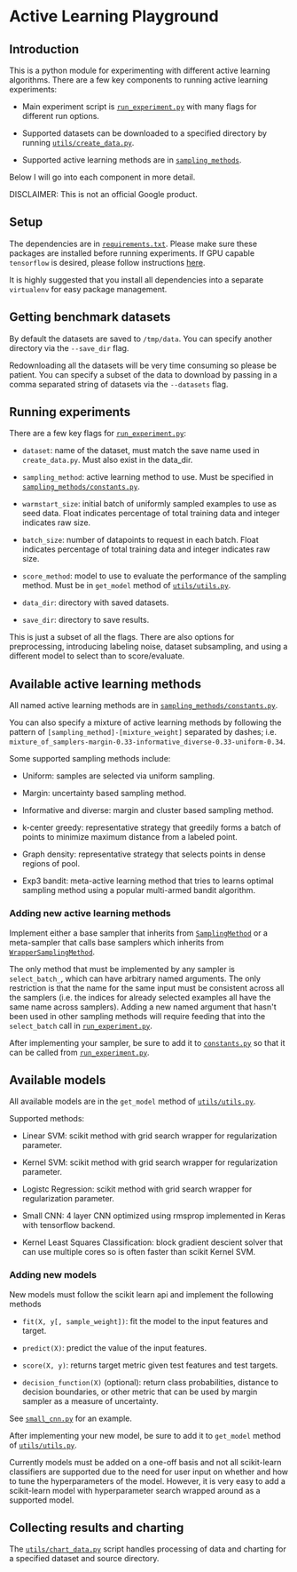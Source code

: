 # Active Learning Playground

## Introduction

This is a python module for experimenting with different active learning
algorithms. There are a few key components to running active learning
experiments:

*   Main experiment script is
    [`run_experiment.py`](run_experiment.py)
    with many flags for different run options.

*   Supported datasets can be downloaded to a specified directory by running
    [`utils/create_data.py`](utils/create_data.py).

*   Supported active learning methods are in
    [`sampling_methods`](src/google_active_learning/sampling_methods/).

Below I will go into each component in more detail.

DISCLAIMER: This is not an official Google product.

## Setup
The dependencies are in [`requirements.txt`](requirements.txt).  Please make sure these packages are
installed before running experiments.  If GPU capable `tensorflow` is desired, please follow
instructions [here](https://www.tensorflow.org/install/).

It is highly suggested that you install all dependencies into a separate `virtualenv` for
easy package management.

## Getting benchmark datasets

By default the datasets are saved to `/tmp/data`. You can specify another directory via the
`--save_dir` flag.

Redownloading all the datasets will be very time consuming so please be patient.
You can specify a subset of the data to download by passing in a comma separated
string of datasets via the `--datasets` flag.

## Running experiments

There are a few key flags for
[`run_experiment.py`](run_experiment.py):

*   `dataset`: name of the dataset, must match the save name used in
    `create_data.py`. Must also exist in the data_dir.

*   `sampling_method`: active learning method to use. Must be specified in
    [`sampling_methods/constants.py`](sampling_methods/constants.py).

*   `warmstart_size`: initial batch of uniformly sampled examples to use as seed
    data. Float indicates percentage of total training data and integer
    indicates raw size.

*   `batch_size`: number of datapoints to request in each batch. Float indicates
    percentage of total training data and integer indicates raw size.

*   `score_method`: model to use to evaluate the performance of the sampling
    method. Must be in `get_model` method of
    [`utils/utils.py`](utils/utils.py).

*   `data_dir`: directory with saved datasets.

*   `save_dir`: directory to save results.

This is just a subset of all the flags. There are also options for
preprocessing, introducing labeling noise, dataset subsampling, and using a
different model to select than to score/evaluate.

## Available active learning methods

All named active learning methods are in
[`sampling_methods/constants.py`](sampling_methods/constants.py).

You can also specify a mixture of active learning methods by following the
pattern of `[sampling_method]-[mixture_weight]` separated by dashes; i.e.
`mixture_of_samplers-margin-0.33-informative_diverse-0.33-uniform-0.34`.

Some supported sampling methods include:

*   Uniform: samples are selected via uniform sampling.

*   Margin: uncertainty based sampling method.

*   Informative and diverse: margin and cluster based sampling method.

*   k-center greedy: representative strategy that greedily forms a batch of
    points to minimize maximum distance from a labeled point.

*   Graph density: representative strategy that selects points in dense regions
    of pool.

*   Exp3 bandit: meta-active learning method that tries to learns optimal
    sampling method using a popular multi-armed bandit algorithm.

### Adding new active learning methods

Implement either a base sampler that inherits from
[`SamplingMethod`](sampling_methods/sampling_def.py)
or a meta-sampler that calls base samplers which inherits from
[`WrapperSamplingMethod`](sampling_methods/wrapper_sampler_def.py).

The only method that must be implemented by any sampler is `select_batch_`,
which can have arbitrary named arguments. The only restriction is that the name
for the same input must be consistent across all the samplers (i.e. the indices
for already selected examples all have the same name across samplers). Adding a
new named argument that hasn't been used in other sampling methods will require
feeding that into the `select_batch` call in
[`run_experiment.py`](run_experiment.py).

After implementing your sampler, be sure to add it to
[`constants.py`](sampling_methods/constants.py)
so that it can be called from
[`run_experiment.py`](run_experiment.py).

## Available models

All available models are in the `get_model` method of
[`utils/utils.py`](utils/utils.py).

Supported methods:

*   Linear SVM: scikit method with grid search wrapper for regularization
    parameter.

*   Kernel SVM: scikit method with grid search wrapper for regularization
    parameter.

*   Logistc Regression: scikit method with grid search wrapper for
    regularization parameter.

*   Small CNN: 4 layer CNN optimized using rmsprop implemented in Keras with
    tensorflow backend.

*   Kernel Least Squares Classification: block gradient descient solver that can
    use multiple cores so is often faster than scikit Kernel SVM.

### Adding new models

New models must follow the scikit learn api and implement the following methods

*   `fit(X, y[, sample_weight])`: fit the model to the input features and
    target.

*   `predict(X)`: predict the value of the input features.

*   `score(X, y)`: returns target metric given test features and test targets.

*   `decision_function(X)` (optional): return class probabilities, distance to
    decision boundaries, or other metric that can be used by margin sampler as a
    measure of uncertainty.

See
[`small_cnn.py`](utils/small_cnn.py)
for an example.

After implementing your new model, be sure to add it to `get_model` method of
[`utils/utils.py`](utils/utils.py).

Currently models must be added on a one-off basis and not all scikit-learn
classifiers are supported due to the need for user input on whether and how to
tune the hyperparameters of the model. However, it is very easy to add a
scikit-learn model with hyperparameter search wrapped around as a supported
model.

## Collecting results and charting

The
[`utils/chart_data.py`](utils/chart_data.py)
script handles processing of data and charting for a specified dataset and
source directory.

